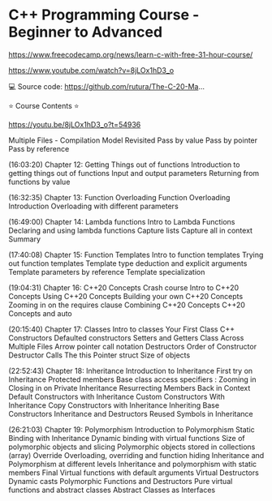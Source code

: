 # C++ Programming Course - Beginner to Advanced

<https://www.freecodecamp.org/news/learn-c-with-free-31-hour-course/>

<https://www.youtube.com/watch?v=8jLOx1hD3_o>

💻 Source code: <https://github.com/rutura/The-C-20-Ma>...

⭐️ Course Contents ⭐

<https://youtu.be/8jLOx1hD3_o?t=54936>

Multiple Files - Compilation Model Revisited
Pass by value
Pass by pointer
Pass by reference

(16:03:20) Chapter 12: Getting Things out of functions
Introduction to getting things out of functions
Input and output parameters
Returning from functions by value

(16:32:35) Chapter 13: Function Overloading
Function Overloading Introduction
Overloading with different parameters

(16:49:00) Chapter 14: Lambda functions
Intro to Lambda Functions
Declaring and using lambda functions
Capture lists
Capture all in context
Summary

(17:40:08) Chapter 15: Function Templates
Intro to function templates
Trying out function templates
Template type deduction and explicit arguments
Template parameters by reference
Template specialization

(19:04:31) Chapter 16: C++20 Concepts Crash course
Intro to C++20 Concepts
Using C++20 Concepts
Building your own C++20 Concepts
Zooming in on the requires clause
Combining C++20 Concepts
C++20 Concepts and auto

(20:15:40) Chapter 17: Classes
Intro to classes
Your First Class
C++ Constructors
Defaulted constructors
Setters and Getters
Class Across Multiple Files
Arrow pointer call notation
Destructors
Order of Constructor Destructor Calls
The this Pointer
struct
Size of objects

(22:52:43) Chapter 18: Inheritance
Introduction to Inheritance
First try on Inheritance
Protected members
Base class access specifiers : Zooming in
Closing in on Private Inheritance
Resurrecting Members Back in Context
Default Constructors with Inheritance
Custom Constructors With Inheritance
Copy Constructors with Inheritance
Inheriting Base Constructors
Inheritance and Destructors
Reused Symbols in Inheritance

(26:21:03) Chapter 19: Polymorphism
Introduction to Polymorphism
Static Binding with Inheritance
Dynamic binding with virtual functions
Size of polymorphic objects and slicing
Polymorphic objects stored in collections (array)
Override
Overloading, overriding and function hiding
Inheritance and Polymorphism at different levels
Inheritance and polymorphism with static members
Final
Virtual functions with default arguments
Virtual Destructors
Dynamic casts
Polymorphic Functions and Destructors
Pure virtual functions and abstract classes
Abstract Classes as Interfaces
